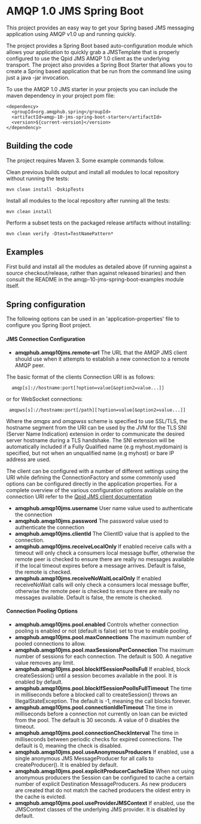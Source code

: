 # AMQP 1.0 JMS Spring Boot

This project provides an easy way to get your Spring based JMS messaging
application using AMQP v1.0 up and running quickly.

The project provides a Spring Boot based auto-configuration module which
allows your application to quickly grab a JMSTemplate that is properly
configured to use the Qpid JMS AMQP 1.0 client as the underlying transport.
The project also provides a Spring Boot Starter that allows you to create a
Spring based application that be run from the command line using just a
java -jar invocation.

To use the AMQP 1.0 JMS starter in your projects you can include the maven
dependency in your project pom file:

    <dependency>
      <groupId>org.amqphub.spring</groupId>
      <artifactId>amqp-10-jms-spring-boot-starter</artifactId>
      <version>${current-version}</version>
    </dependency>

## Building the code

The project requires Maven 3. Some example commands follow.

Clean previous builds output and install all modules to local repository without
running the tests:

    mvn clean install -DskipTests

Install all modules to the local repository after running all the tests:

    mvn clean install

Perform a subset tests on the packaged release artifacts without
installing:

    mvn clean verify -Dtest=TestNamePattern*

## Examples

First build and install all the modules as detailed above (if running against a
source checkout/release, rather than against released binaries) and then consult the
README in the amqp-10-jms-spring-boot-examples module itself.

## Spring configuration

The following options can be used in an 'application-properties' file to configure you
Spring Boot project.

#### JMS Connection Configuration

+ **amqphub.amqp10jms.remote-url** The URL that the AMQP JMS client should use when it attempts to establish a new connection to a remote AMQP peer.

The basic format of the clients Connection URI is as follows:

      amqp[s]://hostname:port[?option=value[&option2=value...]]

or for WebSocket connections:

     amqpws[s]://hostname:port[/path][?option=value[&option2=value...]]

Where the *amqps* and *amqpwss* scheme is specified to use SSL/TLS, the hostname segment from the URI can be used by the JVM for the TLS SNI (Server Name Indication) extension in order to communicate the desired server hostname during a TLS handshake. The SNI extension will be automatically included if a Fully Qualified name (e.g myhost.mydomain) is specified, but not when an unqualified name (e.g myhost) or bare IP address are used.

The client can be configured with a number of different settings using the URI while defining the ConnectionFactory and some commonly used options can be configured directly in the application properties.  For a complete overview of the various configuration options available on the connection URI refer to the [Qpid JMS client documentation](http://qpid.apache.org/components/jms/index.html)

+ **amqphub.amqp10jms.username** User name value used to authenticate the connection
+ **amqphub.amqp10jms.password** The password value used to authenticate the connection
+ **amqphub.amqp10jms.clientId** The ClientID value that is applied to the connection.
+ **amqphub.amqp10jms.receiveLocalOnly** If enabled receive calls with a timeout will only check a consumers local message buffer, otherwise the remote peer is checked to ensure there are really no messages available if the local timeout expires before a message arrives. Default is false, the remote is checked.
+ **amqphub.amqp10jms.receiveNoWaitLocalOnly**  If enabled receiveNoWait calls will only check a consumers local message buffer, otherwise the remote peer is checked to ensure there are really no messages available. Default is false, the remote is checked.

#### Connection Pooling Options

+ **amqphub.amqp10jms.pool.enabled** Controls whether connection pooling is enabled or not (default is false) set to true to enable pooling.
+ **amqphub.amqp10jms.pool.maxConnections** The maximum number of pooled connections to allow.
+ **amqphub.amqp10jms.pool.maxSessionsPerConnection** The maximum number of sessions for each connection. The default is 500. A negative value removes any limit.
+ **amqphub.amqp10jms.pool.blockIfSessionPoolIsFull** If enabled, block createSession() until a session becomes available in the pool. It is enabled by default.
+ **amqphub.amqp10jms.pool.blockIfSessionPoolIsFullTimeout** The time in milliseconds before a blocked call to createSession() throws an IllegalStateException. The default is -1, meaning the call blocks forever.
+ **amqphub.amqp10jms.pool.connectionIdleTimeout** The time in milliseconds before a connection not currently on loan can be evicted from the pool. The default is 30 seconds. A value of 0 disables the timeout.
+ **amqphub.amqp10jms.pool.connectionCheckInterval** The time in milliseconds between periodic checks for expired connections. The default is 0, meaning the check is disabled.
+ **amqphub.amqp10jms.pool.useAnonymousProducers** If enabled, use a single anonymous JMS MessageProducer for all calls to createProducer(). It is enabled by default.
+ **amqphub.amqp10jms.pool.explicitProducerCacheSize** When not using anonymous producers the Session can be configured to cache a certain number of explicit Destination MessageProducers.  As new producers are created that do not match the cached producers the oldest entry in the cache is evicted.
+ **amqphub.amqp10jms.pool.useProviderJMSContext** If enabled, use the JMSContext classes of the underlying JMS provider. It is disabled by default.
